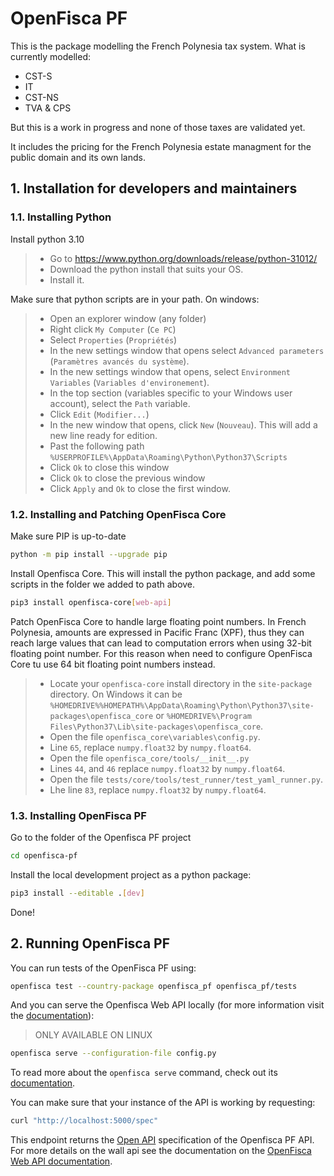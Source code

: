 # OpenFisca PF

This is the package modelling the French Polynesia tax system.
What is currently modelled:
- CST-S
- IT
- CST-NS
- TVA & CPS

But this is a work in progress and none of those taxes are validated yet.

It includes the pricing for the French Polynesia estate managment for the public domain and its own lands.

## 1. Installation for developers and maintainers

### 1.1. Installing Python

Install python 3.10
> * Go to https://www.python.org/downloads/release/python-31012/
> * Download the python install that suits your OS.
> * Install it.

Make sure that python scripts are in your path.
On windows:
> * Open an explorer window (any folder)
> * Right click `My Computer` (`Ce PC`)
> * Select `Properties` (`Propriétés`)
> * In the new settings window that opens select `Advanced parameters` (`Paramètres avancés du système`).
> * In the new settings window that opens, select `Environment Variables` (`Variables d'environement`).
> * In the top section (variables specific to your Windows user account), select the `Path` variable.
> * Click `Edit` (`Modifier...`)
> * In the new window that opens, click `New` (`Nouveau`). This will add a new line ready for edition.
> * Past the following path `%USERPROFILE%\AppData\Roaming\Python\Python37\Scripts`
> * Click `Ok` to close this window
> * Click `Ok` to close the previous window
> * Click `Apply` and `Ok` to close the first window.

### 1.2. Installing and Patching OpenFisca Core

Make sure PIP is up-to-date
```bash
python -m pip install --upgrade pip
```

Install Openfisca Core.
This will install the python package, and add some scripts in the folder we added to path above.
```bash
pip3 install openfisca-core[web-api]
```

Patch OpenFisca Core to handle large floating point numbers.
In French Polynesia, amounts are expressed in Pacific Franc (XPF),
thus they can reach large values that can lead to computation errors
when using 32-bit floating point number.
For this reason when need to configure OpenFisca Core tu use 64 bit floating point numbers instead.
> - Locate your `openfisca-core` install directory in the `site-package` directory.
    On Windows it can be `%HOMEDRIVE%%HOMEPATH%\AppData\Roaming\Python\Python37\site-packages\openfisca_core`
    or `%HOMEDRIVE%\Program Files\Python37\Lib\site-packages\openfisca_core`.
> - Open the file `openfisca_core\variables\config.py`.
> - Line `65`, replace `numpy.float32` by `numpy.float64`.
> - Open the file `openfisca_core/tools/__init__.py`
> - Lines `44`, and `46` replace `numpy.float32` by `numpy.float64`.
> - Open the file `tests/core/tools/test_runner/test_yaml_runner.py`.
> - Lhe line `83`, replace `numpy.float32` by `numpy.float64`.

### 1.3. Installing OpenFisca PF

Go to the folder of the Openfisca PF project
```bash
cd openfisca-pf
```

Install the local development project as a python package:
```bash
pip3 install --editable .[dev]
```

Done!

## 2. Running OpenFisca PF

You can run tests of the OpenFisca PF using:
```bash
openfisca test --country-package openfisca_pf openfisca_pf/tests
```

And you can serve the Openfisca Web API locally (for more information visit the [documentation](https://openfisca.org/doc/openfisca-python-api/openfisca_serve.html)):
> ONLY AVAILABLE ON LINUX
```bash
openfisca serve --configuration-file config.py
```

To read more about the `openfisca serve` command, check out its [documentation](https://openfisca.org/doc/openfisca-python-api/openfisca_serve.html).

You can make sure that your instance of the API is working by requesting:

```sh
curl "http://localhost:5000/spec"
```

This endpoint returns the [Open API](https://www.openapis.org/) specification of the Openfisca PF API.
For more details on the wall api see the documentation on the [OpenFisca Web API documentation](https://openfisca.org/doc/openfisca-web-api/index.html).